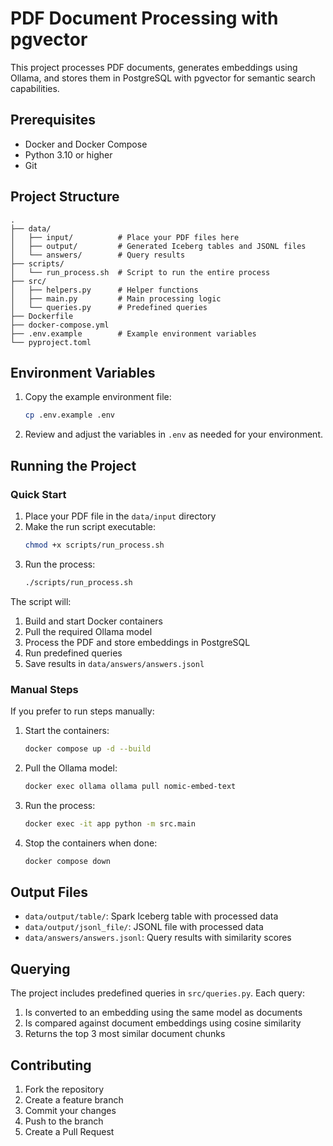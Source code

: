 # PDF Document Processing with pgvector

This project processes PDF documents, generates embeddings using Ollama, and stores them in PostgreSQL with pgvector for semantic search capabilities.

## Prerequisites

- Docker and Docker Compose
- Python 3.10 or higher
- Git

## Project Structure

```
.
├── data/
│   ├── input/          # Place your PDF files here
│   ├── output/         # Generated Iceberg tables and JSONL files
│   └── answers/        # Query results
├── scripts/
│   └── run_process.sh  # Script to run the entire process
├── src/
│   ├── helpers.py      # Helper functions
│   ├── main.py         # Main processing logic
│   └── queries.py      # Predefined queries
├── Dockerfile
├── docker-compose.yml
├── .env.example        # Example environment variables
└── pyproject.toml
```

## Environment Variables

1. Copy the example environment file:

   ```bash
   cp .env.example .env
   ```

2. Review and adjust the variables in `.env` as needed for your environment.

## Running the Project

### Quick Start

1. Place your PDF file in the `data/input` directory
2. Make the run script executable:
   ```bash
   chmod +x scripts/run_process.sh
   ```
3. Run the process:
   ```bash
   ./scripts/run_process.sh
   ```

The script will:

1. Build and start Docker containers
2. Pull the required Ollama model
3. Process the PDF and store embeddings in PostgreSQL
4. Run predefined queries
5. Save results in `data/answers/answers.jsonl`

### Manual Steps

If you prefer to run steps manually:

1. Start the containers:

   ```bash
   docker compose up -d --build
   ```

2. Pull the Ollama model:

   ```bash
   docker exec ollama ollama pull nomic-embed-text
   ```

3. Run the process:

   ```bash
   docker exec -it app python -m src.main
   ```

4. Stop the containers when done:
   ```bash
   docker compose down
   ```

## Output Files

- `data/output/table/`: Spark Iceberg table with processed data
- `data/output/jsonl_file/`: JSONL file with processed data
- `data/answers/answers.jsonl`: Query results with similarity scores

## Querying

The project includes predefined queries in `src/queries.py`. Each query:

1. Is converted to an embedding using the same model as documents
2. Is compared against document embeddings using cosine similarity
3. Returns the top 3 most similar document chunks

## Contributing

1. Fork the repository
2. Create a feature branch
3. Commit your changes
4. Push to the branch
5. Create a Pull Request
